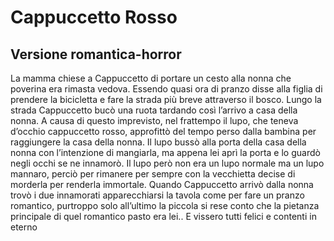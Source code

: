 
# Cappuccetto Rosso
## Versione romantica-horror

La mamma chiese a Cappuccetto di portare un cesto alla nonna che poverina era rimasta vedova. Essendo quasi ora di pranzo disse alla figlia di prendere la bicicletta e fare la strada più breve attraverso il bosco. Lungo la strada Cappuccetto bucò una ruota tardando così l’arrivo a casa della nonna. A causa di questo imprevisto, nel frattempo il lupo, che teneva d’occhio cappuccetto rosso, approfittò del tempo perso dalla bambina per raggiungere la casa della nonna.  Il lupo bussò alla porta della casa della nonna con l’intenzione di mangiarla, ma appena lei aprì la porta e lo guardò negli occhi se ne innamorò. Il lupo però non era un lupo normale ma un lupo mannaro, perciò per rimanere per sempre con la vecchietta decise di morderla per renderla immortale.
Quando Cappuccetto arrivò dalla nonna trovò i due innamorati apparecchiarsi la tavola come per fare un pranzo romantico, purtroppo solo all’ultimo la piccola si rese conto che la pietanza principale di quel romantico pasto era lei..
E vissero tutti felici e contenti in eterno
